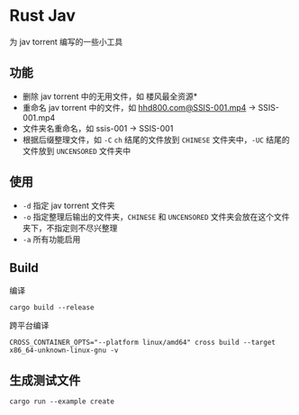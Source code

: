 # Rust Jav

为 jav torrent 编写的一些小工具

## 功能

- 删除 jav torrent 中的无用文件，如 楼风最全资源\*
- 重命名 jav torrent 中的文件，如 hhd800.com@SSIS-001.mp4 -> SSIS-001.mp4
- 文件夹名重命名，如 ssis-001 -> SSIS-001
- 根据后缀整理文件，如 `-C` `ch` 结尾的文件放到 `CHINESE` 文件夹中，`-UC` 结尾的文件放到 `UNCENSORED` 文件夹中

## 使用

- `-d` 指定 jav torrent 文件夹
- `-o` 指定整理后输出的文件夹，`CHINESE` 和 `UNCENSORED` 文件夹会放在这个文件夹下，不指定则不尽兴整理
- `-a` 所有功能启用

## Build

编译

```shell
cargo build --release
```

跨平台编译

```shell
CROSS_CONTAINER_OPTS="--platform linux/amd64" cross build --target x86_64-unknown-linux-gnu -v
```

## 生成测试文件

```shell
cargo run --example create
```
